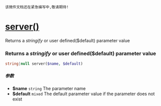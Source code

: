     该微件文档还在紧急编写中,敬请期待!
[server()](http://twinh.github.io/widget/api/server)
====================================================

Returns a *stringify* or user defined($default) parameter value

### Returns a *stringify* or user defined($default) parameter value
```php
string|null server($name, $default)
```

##### 参数
* **$name** `string` The parameter name
* **$default** `mixed` The default parameter value if the parameter does not exist

